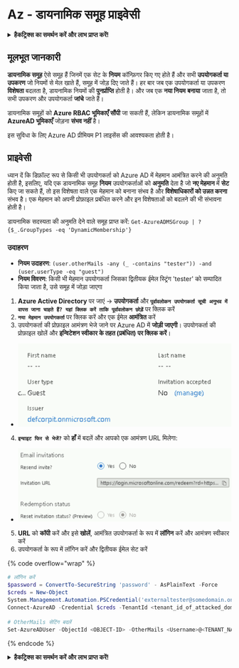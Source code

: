# Az - डायनामिक समूह प्राइवेसी

<details>

<summary><strong>हैकट्रिक्स का समर्थन करें और लाभ प्राप्त करें!</strong></summary>

* यदि आप अपनी कंपनी को **हैकट्रिक्स में विज्ञापित करना चाहते हैं** या यदि आप **PEASS के नवीनतम संस्करण देखना चाहते हैं या HackTricks को PDF में डाउनलोड करना चाहते हैं** तो [**सदस्यता योजनाएं**](https://github.com/sponsors/carlospolop) देखें!
* [**आधिकारिक PEASS और HackTricks स्वैग**](https://peass.creator-spring.com) प्राप्त करें
* [**The PEASS Family**](https://opensea.io/collection/the-peass-family) की खोज करें, हमारा एकल [**NFTs**](https://opensea.io/collection/the-peass-family) संग्रह
* **💬 [डिस्कॉर्ड समूह](https://discord.gg/hRep4RUj7f) या [टेलीग्राम समूह](https://t.me/peass) में शामिल हों** या **मुझे ट्विटर पर फॉलो** करें 🐦 [**@carlospolopm**](https://twitter.com/carlospolopm)**.**
* **हैकिंग ट्रिक्स साझा करें, PRs सबमिट करके** [**HackTricks**](https://github.com/carlospolop/hacktricks) और [**HackTricks Cloud**](https://github.com/carlospolop/hacktricks-cloud) github repos.

</details>

## मूलभूत जानकारी

**डायनामिक समूह** ऐसे समूह हैं जिनमें एक सेट के **नियम** कॉन्फ़िगर किए गए होते हैं और सभी **उपयोगकर्ता या उपकरण** जो नियमों से मेल खाते हैं, समूह में जोड़ दिए जाते हैं। हर बार जब एक उपयोगकर्ता या उपकरण **विशेषता** बदलता है, डायनामिक नियमों की **पुनर्प्राप्ति** होती है। और जब एक **नया नियम** **बनाया** जाता है, तो सभी उपकरण और उपयोगकर्ता **जांचे** जाते हैं।

डायनामिक समूहों को **Azure RBAC भूमिकाएँ सौंपी** जा सकती हैं, लेकिन डायनामिक समूहों में **AzureAD भूमिकाएँ** जोड़ना **संभव नहीं** है।

इस सुविधा के लिए Azure AD प्रीमियम P1 लाइसेंस की आवश्यकता होती है।

## प्राइवेसी

ध्यान दें कि डिफ़ॉल्ट रूप से किसी भी उपयोगकर्ता को Azure AD में मेहमान आमंत्रित करने की अनुमति होती है, इसलिए, यदि एक डायनामिक समूह **नियम** उपयोगकर्ताओं को **अनुमति** देता है जो **नए मेहमान** में **सेट** किए जा सकते हैं, तो इस विशेषता वाले एक मेहमान को बनाना संभव है और **विशेषाधिकारों को उन्नत करना** संभव है। एक मेहमान को अपनी प्रोफ़ाइल प्रबंधित करने और इन विशेषताओं को बदलने की भी संभावना होती है।

डायनामिक सदस्यता की अनुमति देने वाले समूह प्राप्त करें: `Get-AzureADMSGroup | ?{$_.GroupTypes -eq 'DynamicMembership'}`

### उदाहरण

* **नियम उदाहरण**: `(user.otherMails -any (_ -contains "tester")) -and (user.userType -eq "guest")`
* **नियम विवरण**: किसी भी मेहमान उपयोगकर्ता जिसका द्वितीयक ईमेल स्ट्रिंग 'tester' को सम्पादित किया जाता है, उसे समूह में जोड़ा जाएगा

1. **Azure Active Directory** पर जाएं -> **उपयोगकर्ता** और **`पूर्वावलोकन उपयोगकर्ता सूची अनुभव में वापस जाना चाहते हैं? यहां क्लिक करें ताकि पूर्वावलोकन छोड़ें`** पर क्लिक करें
2. **`नया मेहमान उपयोगकर्ता`** पर क्लिक करें और एक ईमेल **आमंत्रित** करें
3. उपयोगकर्ता की प्रोफ़ाइल आमंत्रण भेजे जाने पर Azure AD में **जोड़ी जाएगी**। उपयोगकर्ता की प्रोफ़ाइल खोलें और **इन्विटेशन स्वीकार के तहत (प्रबंधित) पर क्लिक करें**।
* ![](<../../.gitbook/assets/image (87) (1).png>)
4. **`इन्वाइट फिर से भेजें?`** को **हाँ** में बदलें और आपको एक आमंत्रण URL मिलेगा:
* ![](<../../.gitbook/assets/image (11) (1).png>)
5. **URL** को **कॉपी** करें और इसे **खोलें**, आमंत्रित उपयोगकर्ता के रूप में **लॉगिन** करें और आमंत्रण स्वीकार करें
6. उपयोगकर्ता के रूप में लॉगिन करें और द्वितीयक ईमेल सेट करें

{% code overflow="wrap" %}
```powershell
# लॉगिन करें
$password = ConvertTo-SecureString 'password' - AsPlainText -Force
$creds = New-Object
System.Management.Automation.PSCredential('externaltester@somedomain.onmicrosoft.com', $Password)
Connect-AzureAD -Credential $creds -TenantId <tenant_id_of_attacked_domain>

# OtherMails सेटिंग बदलें
Set-AzureADUser -ObjectId <OBJECT-ID> -OtherMails <Username>@<TENANT_NAME>.onmicrosoft.com -Verbose
```
{% endcode %}

<details>

<summary><strong>हैकट्रिक्स का समर्थन करें और लाभ प्राप्त करें!</strong></summary>

* यदि आप अपनी कंपनी को **हैकट्रिक्स में विज्ञापित करना चाहते हैं** या यदि आप **PEASS के नवीनतम संस्करण देख
